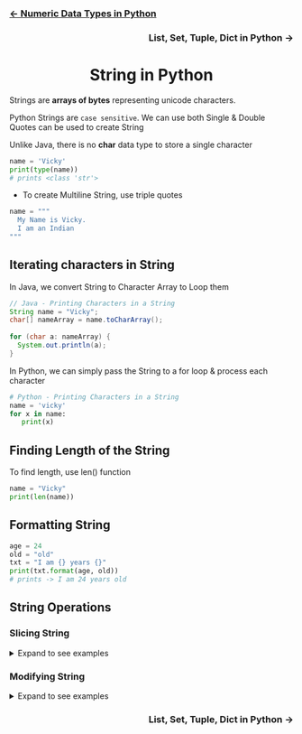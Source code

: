 <h3 align="left"> <a href="https://github.com/iamvickyav/python-for-java-developers/blob/main/2.data_types_in_python.md"><- Numeric Data Types in Python</a></h4>
<h3 align="right"> List, Set, Tuple, Dict in Python -> </h4>
<h1 align="center"> String in Python </h1>

Strings are **arrays of bytes** representing unicode characters. 
  
Python Strings are `case sensitive`. We can use both Single & Double Quotes can be used to create String

Unlike Java, there is no **char** data type to store a single character

 ```python
 name = 'Vicky'
 print(type(name))
 # prints <class 'str'>
 ``` 
 
* To create Multiline String, use triple quotes

```python
name = """
  My Name is Vicky. 
  I am an Indian
"""
```
  
## Iterating characters in String

In Java, we convert String to Character Array to Loop them

```java
// Java - Printing Characters in a String
String name = "Vicky";
char[] nameArray = name.toCharArray();
        
for (char a: nameArray) {
  System.out.println(a);
}
```

In Python, we can simply pass the String to a for loop & process each character

```python
# Python - Printing Characters in a String
name = 'vicky'
for x in name:
   print(x)
```

## Finding Length of the String

To find length, use len() function

```python
name = "Vicky"
print(len(name))
```

## Formatting String

```python
age = 24
old = "old"
txt = "I am {} years {}"
print(txt.format(age, old))
# prints -> I am 24 years old
```
  
## String Operations

### Slicing String

<details>
  <summary>Expand to see examples</summary>
  
 ```python
name = "vicky"

# first character
print(name[0])
# prints -> v

# from 1st character to 2nd character. End Index is excluded
print(name[0:2])
# prints -> vi

print(name[1:3])
# prints -> ic

# If start index not specified, default is 0. End Index is excluded
print(name[:2])
# prints -> vi

# -2 means second last character. So from 0 index till last 2 characters
print(name[:-2])
# prints -> vic

# If end index not specified, default is end of string
print(name[1:])
# prints -> icky

print(name[-2:])
# prints -> ky
```
</details>



### Modifying String

<details>
  <summary>Expand to see examples</summary>

```python
name = "vicky is my name"

print(name.capitalize())
# prints -> Vicky is my name

print(name.upper())
# prints -> VICKY IS MY NAME

print(name.lower())
# prints -> vicky is my name

print(name.title())
# prints -> Vicky Is My Name

print(name.swapcase())
# prints -> VICKY IS MY NAME

name = " vicky "
print(name.strip())
# prints -> vicky

a = "Hello!"
print(a.replace("l", "x"))
# prints -> Hexxo

a = "Hello!"
print(a.replace("L", "x"))
# prints -> Hello

a = "Hello World !"
print(a.split())
# prints -> ['Hello', 'World', '!']

a = "Hello, World"
print(a.split(","))
# prints -> ['Hello', 'World']


a = "Hello"
b = "World"
c = a + " " + b
print(c) 
# prints -> Hello World

```
</details>



<h3 align="right"> List, Set, Tuple, Dict in Python -> </h3>



